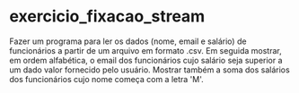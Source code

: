 # exercicio_fixacao_stream

Fazer um programa para ler os dados (nome, email e salário)
de funcionários a partir de um arquivo em formato .csv.
Em seguida mostrar, em ordem alfabética, o email dos
funcionários cujo salário seja superior a um dado valor
fornecido pelo usuário.
Mostrar também a soma dos salários dos funcionários cujo
nome começa com a letra 'M'.
